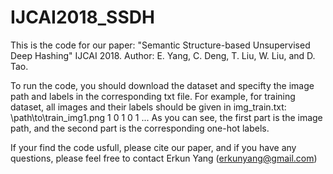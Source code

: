 # IJCAI2018_SSDH
This is the code for our paper: "Semantic Structure-based Unsupervised Deep Hashing" IJCAI 2018.
Author: E. Yang, C. Deng, T. Liu, W. Liu, and D. Tao.

To run the code, you should download the dataset and specifty the image path and labels in the corresponding txt file.
For example, for training dataset, all images and their labels should be given in img_train.txt:
\path\to\train_img1.png 1 0 1 0 1
...
As you can see, the first part is the image path, and the second part is the corresponding one-hot labels.

If your find the code usfull, please cite our paper, and if you have any questions, please feel free to contact Erkun Yang (erkunyang@gmail.com)

